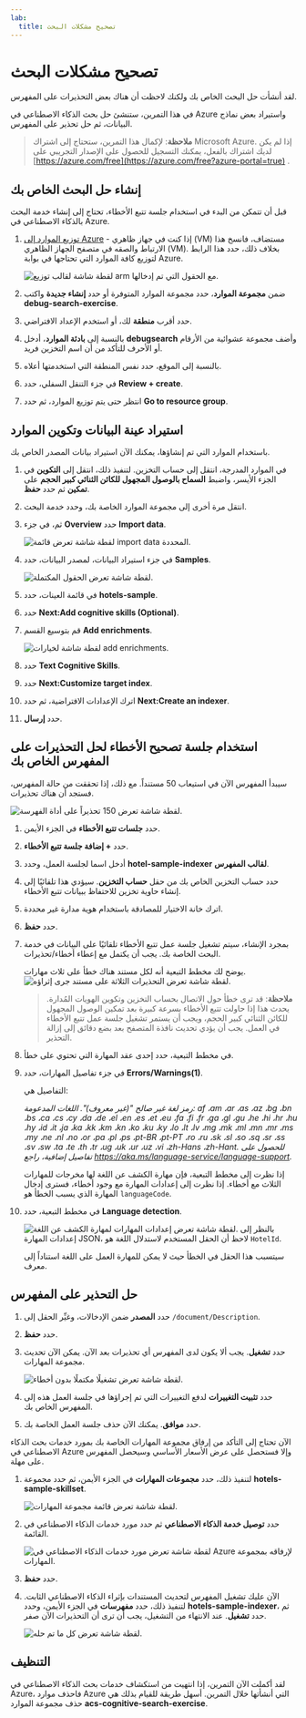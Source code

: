```yaml
---
lab:
  title: تصحيح مشكلات البحث
---
```


# تصحيح مشكلات البحث

لقد أنشأت حل البحث الخاص بك ولكنك لاحظت أن هناك بعض التحذيرات على المفهرس.

في هذا التمرين، ستنشئ حل بحث الذكاء الاصطناعي في Azure واستيراد بعض نماذج البيانات، ثم حل تحذير على المفهرس.

> **ملاحظة**: لإكمال هذا التمرين، ستحتاج إلى اشتراك Microsoft Azure. إذا لم يكن لديك اشتراك بالفعل، يمكنك التسجيل للحصول على الإصدار التجريبي على [https://azure.com/free](https://azure.com/free?azure-portal=true) .

## إنشاء حل البحث الخاص بك

قبل أن تتمكن من البدء في استخدام جلسة تتبع الأخطاء، تحتاج إلى إنشاء خدمة البحث بالذكاء الاصطناعي في Azure.

1. [توزيع الموارد إلى Azure](https://portal.azure.com/#create/Microsoft.Template/uri/https%3A%2F%2Fraw.githubusercontent.com%2FMicrosoftLearning%2Fmslearn-knowledge-mining%2Fmain%2FLabfiles%2F08-debug-search%2Fazuredeploy.json) - إذا كنت في جهاز ظاهري (VM) مستضاف، فانسخ هذا الارتباط والصقه في متصفح الجهاز الظاهري (VM). بخلاف ذلك، حدد هذا الرابط لتوزيع كافة الموارد التي تحتاجها في بوابة Azure.

    ![لقطة شاشة لقالب توزيع arm مع الحقول التي تم إدخالها.](../media/08-media/arm-template-deployment.png)

1. ضمن **مجموعة الموارد**، حدد مجموعة الموارد المتوفرة أو حدد **إنشاء جديدة** واكتب **debug-search-exercise**.
1. حدد أقرب **منطقة** لك، أو استخدم الإعداد الافتراضي.
1. بالنسبة إلى **بادئة الموارد**، أدخل **debugsearch** وأضف مجموعة عشوائية من الأرقام أو الأحرف للتأكد من أن اسم التخزين فريد.
1. بالنسبة إلى الموقع، حدد نفس المنطقة التي استخدمتها أعلاه.
1. في جزء التنقل السفلي، حدد **Review + create**.
1. انتظر حتى يتم توزيع الموارد، ثم حدد **Go to resource group**.

## استيراد عينة البيانات وتكوين الموارد

باستخدام الموارد التي تم إنشاؤها، يمكنك الآن استيراد بيانات المصدر الخاص بك.

1. في الموارد المدرجة، انتقل إلى حساب التخزين. لتنفيذ ذلك، انتقل إلى **التكوين** في الجزء الأيسر، واضبط **السماح بالوصول المجهول للكائن الثنائي كبير الحجم** على **تمكين** ثم حدد **حفظ**.
1. انتقل مرة أخرى إلى مجموعة الموارد الخاصة بك، وحدد خدمة البحث.
1. ثم، في جزء **Overview** حدد **Import data**.

      ![لقطة شاشة تعرض قائمة import data المحددة.](../media/08-media/import-data.png)

1. في جزء استيراد البيانات، لمصدر البيانات، حدد **Samples**.

      ![لقطة شاشة تعرض الحقول المكتملة.](../media/08-media/import-data-selection-screen-small.png)

1. في قائمة العينات، حدد **hotels-sample**.
1. حدد **Next:Add cognitive skills (Optional)**.
1. قم بتوسيع القسم **Add enrichments**.

    ![لقطة شاشة لخيارات add enrichments.](../media/08-media/add-enrichments.png)

1. حدد **Text Cognitive Skills**.
1. حدد **Next:Customize target index**.
1. اترك الإعدادات الافتراضية، ثم حدد **Next:Create an indexer**.
1. حدد **إرسال**.

## استخدام جلسة تصحيح الأخطاء لحل التحذيرات على المفهرس الخاص بك

سيبدأ المفهرس الآن في استيعاب 50 مستنداً. مع ذلك، إذا تحققت من حالة المفهرس، فستجد أن هناك تحذيرات.

![لقطة شاشة تعرض 150 تحذيراً على أداة الفهرسة.](../media/08-media/indexer-warnings.png)

1. حدد **جلسات تتبع الأخطاء** في الجزء الأيمن.
1. حدد **+ إضافة جلسة تتبع الأخطاء**.
1. أدخل اسما لجلسة العمل، وحدد **hotel-sample-indexer** **لقالب المفهرس**.
1. حدد حساب التخزين الخاص بك من حقل **حساب التخزين**. سيؤدي هذا تلقائيًا إلى إنشاء حاوية تخزين للاحتفاظ ببيانات تتبع الأخطاء.
1. اترك خانة الاختيار للمصادقة باستخدام هوية مدارة غير محددة.
1. حدد **حفظ**.
1. بمجرد الإنشاء، سيتم تشغيل جلسة عمل تتبع الأخطاء تلقائيًا على البيانات في خدمة البحث الخاصة بك. يجب أن يكتمل مع إعطاء أخطاء/تحذيرات.

    يوضح لك مخطط التبعية أنه لكل مستند هناك خطأ على ثلاث مهارات.
    ![لقطة شاشة تعرض التحذيرات الثلاثة على مستند جرى إثراؤه.](../media/08-media/debug-session-errors.png)

    > **ملاحظة**: قد ترى خطأ حول الاتصال بحساب التخزين وتكوين الهويات المُدارة. يحدث هذا إذا حاولت تتبع الأخطاء بسرعة كبيرة بعد تمكين الوصول المجهول للكائن الثنائي كبير الحجم، ويجب أن يستمر تشغيل جلسة عمل تتبع الأخطاء في العمل. يجب أن يؤدي تحديث نافذة المتصفح بعد بضع دقائق إلى إزالة التحذير.

1. في مخطط التبعية، حدد إحدى عقد المهارة التي تحتوي على خطأ.
1. في جزء تفاصيل المهارات، حدد **Errors/Warnings(1)**.

    التفاصيل هي:

    *رمز لغة غير صالح "(غير معروف)". اللغات المدعومة: af ،am ،ar ،as ،az ،bg ،bn ،bs ،ca ،cs ،cy ،da ،de ،el ،en ،es ،et ،eu ،fa ،fi ،fr ،ga ،gl ،gu ،he ،hi ،hr ،hu ،hy ،id ،it ،ja ،ka ،kk ،km ،kn ،ko ،ku ،ky ،lo ،lt ،lv ،mg ،mk ،ml ،mn ،mr ،ms ،my ،ne ،nl ،no ،or ،pa ،pl ،ps ،pt-BR ،pt-PT ،ro ،ru ،sk ،sl ،so ،sq ،sr ،ss ،sv ،sw ،ta ،te ،th ،tr ،ug ،uk ،ur ،uz ،vi ،zh-Hans ،zh-Hant. للحصول على تفاصيل إضافية، راجع https://aka.ms/language-service/language-support.*

    إذا نظرت إلى مخطط التبعية، فإن مهارة الكشف عن اللغة لها مخرجات للمهارات الثلاث مع أخطاء. إذا نظرت إلى إعدادات المهارة مع وجود أخطاء، فسترى إدخال المهارة الذي يسبب الخطأ هو `languageCode`.

1. في مخطط التبعية، حدد **Language detection**.

    ![لقطة شاشة تعرض إعدادات المهارات لمهارة الكشف عن اللغة.](../media/08-media/language-detection-skill-settings.png)
    بالنظر إلى إعدادات المهارة JSON، لاحظ أن الحقل المستخدم لاستدلال اللغة هو `HotelId`.

    سيتسبب هذا الحقل في الخطأ حيث لا يمكن للمهارة العمل على اللغة استناداً إلى معرف.

## حل التحذير على المفهرس

1. حدد **المصدر** ضمن الإدخالات، وغيِّر الحقل إلى `/document/Description`.
1. حدد **حفظ**.
1. حدد **تشغيل**. يجب ألا يكون لدى المفهرس أي تحذيرات بعد الآن. يمكن الآن تحديث مجموعة المهارات.

    ![لقطة شاشة تعرض تشغيلًا مكتملًا بدون أخطاء.](../media/08-media/debug-session-complete.png)
   
1. حدد **تثبيت التغييرات** لدفع التغييرات التي تم إجراؤها في جلسة العمل هذه إلى المفهرس الخاص بك.
1. حدد **موافق**. يمكنك الآن حذف جلسة العمل الخاصة بك.

الآن تحتاج إلى التأكد من إرفاق مجموعة المهارات الخاصة بك بمورد خدمات بحث الذكاء الاصطناعي في Azure وإلا فستحصل على عرض الأسعار الأساسي وسيحصل المفهرس على مهلة. 

1. لتنفيذ ذلك، حدد **مجموعات المهارات** في الجزء الأيمن، ثم حدد مجموعة **hotels-sample-skillset**.

    ![لقطة شاشة تعرض قائمة مجموعة المهارات.](../media/08-media/update-skillset.png)
1. حدد **توصيل خدمة الذكاء الاصطناعي** ثم حدد مورد خدمات الذكاء الاصطناعي في القائمة.

    ![لقطة شاشة تعرض مورد خدمات الذكاء الاصطناعي في Azure لإرفاقه بمجموعة المهارات.](../media/08-media/skillset-attach-service.png)
1. حدد **حفظ**.

1. الآن عليك تشغيل المفهرس لتحديث المستندات بإثراء الذكاء الاصطناعي الثابت. لتنفيذ ذلك، حدد **مفهرسات** في الجزء الأيمن، وحدد  **hotels-sample-indexer**، ثم حدد **تشغيل**.  عند الانتهاء من التشغيل، يجب أن ترى أن التحذيرات الآن صفر.

    ![لقطة شاشة تعرض كل ما تم حله.](../media/08-media/warnings-fixed-indexer.png)

## التنظيف

 لقد أكملت الآن التمرين، إذا انتهيت من استكشاف خدمات بحث الذكاء الاصطناعي في Azure، فاحذف موارد Azure التي أنشأتها خلال التمرين. أسهل طريقة للقيام بذلك هي حذف مجموعة الموارد **acs-cognitive-search-exercise**.
